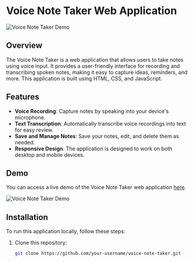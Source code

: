 # Voice Note Taker Web Application

![Voice Note Taker Demo](link-to-demo-gif-or-screenshot)

## Overview

The Voice Note Taker is a web application that allows users to take notes using voice input. It provides a user-friendly interface for recording and transcribing spoken notes, making it easy to capture ideas, reminders, and more. This application is built using HTML, CSS, and JavaScript.

## Features

- **Voice Recording**: Capture notes by speaking into your device's microphone.
- **Text Transcription**: Automatically transcribe voice recordings into text for easy review.
- **Save and Manage Notes**: Save your notes, edit, and delete them as needed.
- **Responsive Design**: The application is designed to work on both desktop and mobile devices.

## Demo

You can access a live demo of the Voice Note Taker web application [here](link-to-live-demo).

![Voice Note Taker Demo](link-to-demo-gif-or-screenshot)

## Installation

To run this application locally, follow these steps:

1. Clone this repository:

   ```bash
   git clone https://github.com/your-username/voice-note-taker.git
